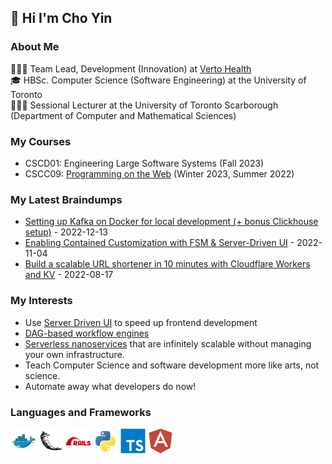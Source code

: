 ## 👋 Hi I'm Cho Yin

### About Me
🧑🏻‍💻 Team Lead, Development (Innovation) at [Verto Health](https://verto.health)</br>
🎓 HBSc. Computer Science (Software Engineering) at the University of Toronto</br>
👨🏻‍🏫 Sessional Lecturer at the University of Toronto Scarborough (Department of Computer and Mathematical Sciences)

<!-- Fight For Freedom, Stand with __ -->

### My Courses
- CSCD01: Engineering Large Software Systems (Fall 2023)
- CSCC09: [Programming on the Web](https://cscc09.com) (Winter 2023, Summer 2022)

### My Latest Braindumps
- [Setting up Kafka on Docker for local development (+ bonus Clickhouse setup)](https://choy.in/braindumps/kafka-on-docker-development) - 2022-12-13
- [Enabling Contained Customization with FSM & Server-Driven UI](https://blue.verto.health/enabling-contained-customization-with-fsm-server-driven-ui/) - 2022-11-04
- [Build a scalable URL shortener in 10 minutes with Cloudflare Workers and KV](https://choy.in/braindumps/build-a-url-shortener-with-cloudflare-workers-and-kv) - 2022-08-17

### My Interests
- Use [Server Driven UI](https://medium.com/airbnb-engineering/a-deep-dive-into-airbnbs-server-driven-ui-system-842244c5f5) to speed up frontend development
- [DAG-based workflow engines](https://medium.com/@Wealthsimple/engineering-at-wealthsimple-reinventing-our-trading-platform-for-scale-17e332241b6c)
- [Serverless nanoservices](https://blog.cloudflare.com/introducing-cloudflare-workers/) that are infinitely scalable without managing your own infrastructure.
- Teach Computer Science and software development more like arts, not science.
- Automate away what developers do now!

### Languages and Frameworks
<code><img height="40" src="https://raw.githubusercontent.com/devicons/devicon/master/icons/docker/docker-original.svg"></code>
<code><img height="40" src="https://raw.githubusercontent.com/devicons/devicon/master/icons/flask/flask-original.svg"></code>
<code><img height="40" src="https://raw.githubusercontent.com/devicons/devicon/master/icons/rails/rails-plain-wordmark.svg"></code>
<code><img height="40" src="https://raw.githubusercontent.com/devicons/devicon/master/icons/python/python-original.svg"></code>
<code><img height="40" src="https://raw.githubusercontent.com/devicons/devicon/master/icons/typescript/typescript-original.svg"></code>
<code><img height="40" src="https://raw.githubusercontent.com/devicons/devicon/master/icons/angularjs/angularjs-plain.svg"></code>
